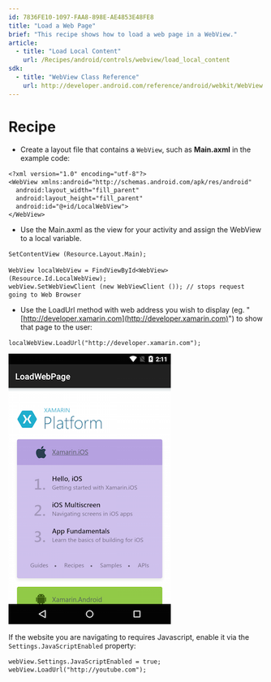 ```yaml
---
id: 7836FE10-1097-FAA8-898E-AE4853E48FE8
title: "Load a Web Page"
brief: "This recipe shows how to load a web page in a WebView."
article:
  - title: "Load Local Content" 
    url: /Recipes/android/controls/webview/load_local_content
sdk:
  - title: "WebView Class Reference" 
    url: http://developer.android.com/reference/android/webkit/WebView.html
---
```


# Recipe

-  Create a layout file that contains a `WebView`, such as **Main.axml** in the example code:


```
<?xml version="1.0" encoding="utf-8"?>
<WebView xmlns:android="http://schemas.android.com/apk/res/android"
  android:layout_width="fill_parent"
  android:layout_height="fill_parent"
  android:id="@+id/LocalWebView">
</WebView>
```

-  Use the Main.axml as the view for your activity and assign the WebView to a local variable.


```
SetContentView (Resource.Layout.Main);

WebView localWebView = FindViewById<WebView>(Resource.Id.LocalWebView);
webView.SetWebViewClient (new WebViewClient ()); // stops request going to Web Browser
```

-  Use the LoadUrl method with web address you wish to display (eg. "[http://developer.xamarin.com](http://developer.xamarin.com)") to show that page to the user:


```
localWebView.LoadUrl("http://developer.xamarin.com");
```

![](Images/load.png)

If the website you are navigating to requires Javascript,
  enable it via the `Settings.JavaScriptEnabled` property:

```
webView.Settings.JavaScriptEnabled = true;
webView.LoadUrl("http://youtube.com");
```

